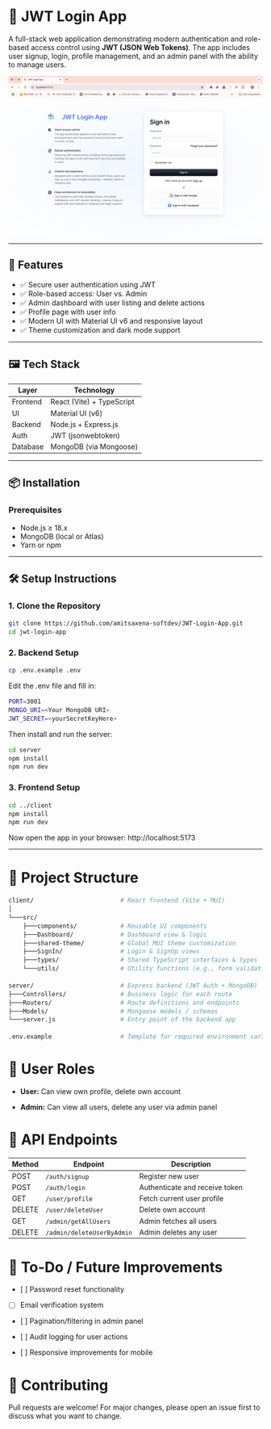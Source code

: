 # 🔐 JWT Login App

A full-stack web application demonstrating modern authentication and role-based access control using **JWT (JSON Web Tokens)**. The app includes user signup, login, profile management, and an admin panel with the ability to manage users.

![App Screenshot](https://github.com/amitsaxena-softdev/JWT-Login-App/blob/a68bb8335218c65c013092eff25879bcfcfee86a/client/src/assets/screenshot.png)

---

## 🚀 Features
- ✅ Secure user authentication using JWT
- ✅ Role-based access: User vs. Admin
- ✅ Admin dashboard with user listing and delete actions
- ✅ Profile page with user info
- ✅ Modern UI with Material UI v6 and responsive layout
- ✅ Theme customization and dark mode support

---

## 🖼️ Tech Stack

| Layer     | Technology                |
|-----------|---------------------------|
| Frontend  | React (Vite) + TypeScript |
| UI        | Material UI (v6)          |
| Backend   | Node.js + Express.js      |
| Auth      | JWT (jsonwebtoken)        |
| Database  | MongoDB (via Mongoose)    |

---

## 📦 Installation

### Prerequisites

- Node.js ≥ 18.x
- MongoDB (local or Atlas)
- Yarn or npm

---

## 🛠️ Setup Instructions

### 1. Clone the Repository

```bash
git clone https://github.com/amitsaxena-softdev/JWT-Login-App.git
cd jwt-login-app
```

### 2. Backend Setup

```bash
cp .env.example .env
```
Edit the .env file and fill in:
```bash
PORT=3001
MONGO_URI=<Your MongoDB URI>
JWT_SECRET=<yourSecretKeyHere>
````
Then install and run the server:
```bash
cd server
npm install
npm run dev
```
### 3. Frontend Setup
```bash
cd ../client
npm install
npm run dev
````
Now open the app in your browser:
http://localhost:5173

---

# 📁 Project Structure
```bash
client/                        # React frontend (Vite + MUI)
│
└───src/
    ├───components/            # Reusable UI components
    ├───Dashboard/             # Dashboard view & logic
    ├───shared-theme/          # Global MUI theme customization
    ├───SignIn/                # Login & SignUp views
    ├───types/                 # Shared TypeScript interfaces & types
    └───utils/                 # Utility functions (e.g., form validation)

server/                        # Express backend (JWT Auth + MongoDB)
├───Controllers/               # Business logic for each route
├───Routers/                   # Route definitions and endpoints
├───Models/                    # Mongoose models / schemas
└───server.js                  # Entry point of the backend app

.env.example                   # Template for required environment variables
```
# 🔐 User Roles
* **User:** Can view own profile, delete own account

* **Admin:** Can view all users, delete any user via admin panel

# 🧪 API Endpoints

| Method | Endpoint                   | Description                    |
| ------ | -------------------------- | ------------------------------ |
| POST   | `/auth/signup`             | Register new user              |
| POST   | `/auth/login`              | Authenticate and receive token |
| GET    | `/user/profile`            | Fetch current user profile     |
| DELETE | `/user/deleteUser`         | Delete own account             |
| GET    | `/admin/getAllUsers`       | Admin fetches all users        |
| DELETE | `/admin/deleteUserByAdmin` | Admin deletes any user         |

# 📌 To-Do / Future Improvements
- [ ] Password reset functionality

- [ ] Email verification system

- [ ] Pagination/filtering in admin panel

- [ ] Audit logging for user actions

- [ ] Responsive improvements for mobile

# 🤝 Contributing
Pull requests are welcome! For major changes, please open an issue first to discuss what you want to change.
